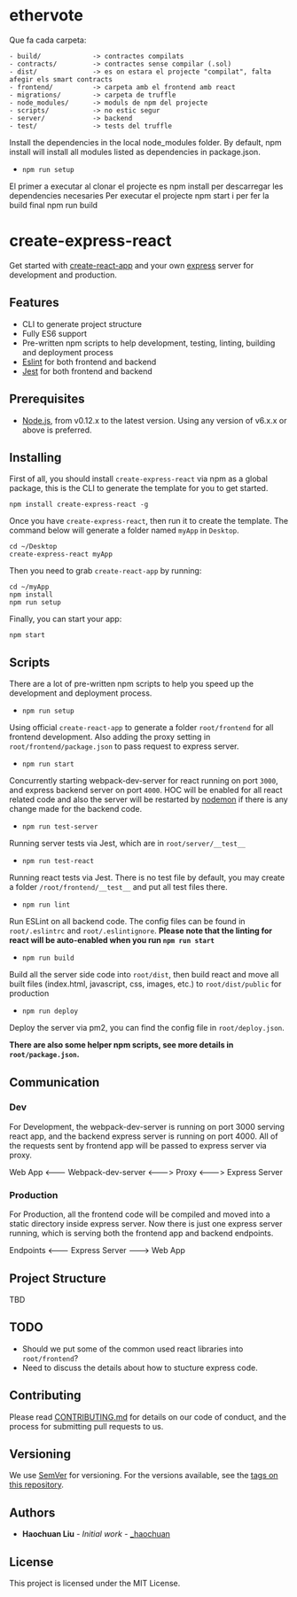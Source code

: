 # ethervote

Que fa cada carpeta:

    - build/             -> contractes compilats
    - contracts/         -> contractes sense compilar (.sol)
    - dist/              -> es on estara el projecte "compilat", falta afegir els smart contracts     
    - frontend/          -> carpeta amb el frontend amb react
    - migrations/        -> carpeta de truffle
    - node_modules/      -> moduls de npm del projecte
    - scripts/           -> no estic segur
    - server/            -> backend
    - test/              -> tests del truffle
    
Install the dependencies in the local node_modules folder. By default, npm install will install all modules listed as dependencies in package.json.
- `npm run setup`

El primer a executar al clonar el projecte es npm install per descarregar les dependencies necesaries
Per executar el projecte npm start
i per fer la build final npm run build


# create-express-react

Get started with [create-react-app](https://github.com/facebookincubator/create-react-app) and your own [express](https://expressjs.com/) server for development and production.

## Features

- CLI to generate project structure
- Fully ES6 support
- Pre-written npm scripts to help development, testing, linting, building and deployment process
- [Eslint](https://eslint.org/) for both frontend and backend
- [Jest](https://facebook.github.io/jest/) for both frontend and backend

## Prerequisites

- [Node.js](https://nodejs.org/en/), from v0.12.x to the latest version. Using any version of v6.x.x or above is preferred.

## Installing

First of all, you should install `create-express-react` via npm as a global package, this is the CLI to generate the template for you to get started.

```
npm install create-express-react -g
```

Once you have `create-express-react`, then run it to create the template. The command below will generate a folder named `myApp` in `Desktop`.

```
cd ~/Desktop
create-express-react myApp
```

Then you need to grab `create-react-app` by running:

```
cd ~/myApp
npm install
npm run setup
```

Finally, you can start your app:

```
npm start
```


## Scripts

There are a lot of pre-written npm scripts to help you speed up the development and deployment process.

- `npm run setup`

Using official `create-react-app` to generate a folder `root/frontend` for all frontend development. Also adding the proxy setting in `root/frontend/package.json` to pass request to express server.

- `npm run start`   

Concurrently starting webpack-dev-server for react running on port `3000`, and express backend server on port `4000`. HOC will be enabled for all react related code and also the server will be restarted by [nodemon](https://github.com/remy/nodemon) if there is any change made for the backend code.

- `npm run test-server`  

Running server tests via Jest, which are in `root/server/__test__`

- `npm run test-react`   

Running react tests via Jest. There is no test file by default, you may create a folder `/root/frontend/__test__` and put all test files there.

- `npm run lint`

Run ESLint on all backend code. The config files can be found in `root/.eslintrc` and `root/.eslintignore`. __Please note that the linting for react will be auto-enabled when you run `npm run start`__

- `npm run build`

Build all the server side code into `root/dist`, then build react and move all built files (index.html, javascript, css, images, etc.) to `root/dist/public` for production

- `npm run deploy`

Deploy the server via pm2, you can find the config file in `root/deploy.json`.

__There are also some helper npm scripts, see more details in `root/package.json`.__

## Communication

### Dev
For Development, the webpack-dev-server is running on port 3000 serving react app, and the backend express server is running on port 4000. All of the requests sent by frontend app will be passed to express server via proxy.

Web App <--- Webpack-dev-server <---> Proxy <---> Express Server

### Production
For Production, all the frontend code will be compiled and moved into a static directory inside express server. Now there is just one express server running, which is serving both the frontend app and backend endpoints.

Endpoints <--- Express Server ---> Web App

## Project Structure
TBD

## TODO
- Should we put some of the common used react libraries into `root/frontend`?
- Need to discuss the details about how to stucture express code.


## Contributing

Please read [CONTRIBUTING.md](https://gist.github.com/PurpleBooth/b24679402957c63ec426) for details on our code of conduct, and the process for submitting pull requests to us.

## Versioning

We use [SemVer](http://semver.org/) for versioning. For the versions available, see the [tags on this repository](https://github.com/your/project/tags).

## Authors

* **Haochuan Liu** - *Initial work* - [_haochuan](https://haochuan.io)

## License

This project is licensed under the MIT License.
